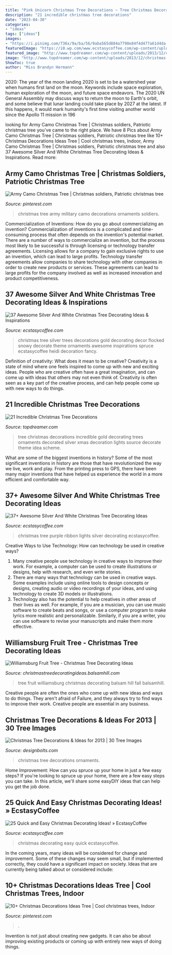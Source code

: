 ```yaml
---
title: "Pink Unicorn Christmas Tree Decorations ~ Tree Christmas Decorations Incredible Gold Decorating Trees Ornaments Decorated Silver Xmas Decoration Lights Source Decorate Theme Idea Scheme"
description: "21 incredible christmas tree decorations"
date: "2023-04-30"
categories:
- "ideas"
tags: ["ideas"]
images:
- "https://i.pinimg.com/736x/9a/ba/56/9aba565d884a7790e84f4d477a61d4da.jpg"
featuredImage: "https://i0.wp.com/www.ecstasycoffee.com/wp-content/uploads/2016/10/Christmas-Decorating-37.jpg"
featured_image: "http://www.topdreamer.com/wp-content/uploads/2013/12/christmas-tree-decorations-2013-2014.jpg"
image: "http://www.topdreamer.com/wp-content/uploads/2013/12/christmas-tree-decorations-2013-2014.jpg"
ShowToc: true
author: "Miss Brandyn Hermann"
---
```



2020: The year of the moon landing
2020 is set to be a watershed year when humans first land on the moon. Keywords include space exploration, human exploration of the moon, and future space endeavors. The 2020 UN General Assembly may discuss ways to return the moon to Earth's orbit, and some believe that lunar landing could take place by 2027 at the latest. If this happens, it would mark humanity's first time visiting another world since the Apollo 11 mission in 196
	

		
looking for Army Camo Christmas Tree | Christmas soldiers, Patriotic christmas tree you've came to the right place. We have 8 Pics about Army Camo Christmas Tree | Christmas soldiers, Patriotic christmas tree like 10+ Christmas Decorations Ideas Tree | Cool christmas trees, Indoor, Army Camo Christmas Tree | Christmas soldiers, Patriotic christmas tree and also 37 Awesome Silver And White Christmas Tree Decorating Ideas &amp; Inspirations. Read more:
		
    
## Army Camo Christmas Tree | Christmas Soldiers, Patriotic Christmas Tree

<img loading=lazy src="https://i.pinimg.com/736x/40/4e/83/404e8359c7fb56c049b57ba9eec3fb74.jpg" onerror="this.onerror=null;this.src='https://tse1.mm.bing.net/th?id=OIP.5vki9fHV4B_VCBrs_2bHNgHaJ3&amp;pid=15.1';" alt="Army Camo Christmas Tree | Christmas soldiers, Patriotic christmas tree">

_Source: pinterest.com_

>christmas tree army military camo decorations ornaments soldiers. 

	

Commercialization of Inventions: How do you go about commercializing an invention?
Commercialization of inventions is a complicated and time-consuming process that often depends on the invention's potential market. There are a number of ways to commercialize an invention, but the process most likely to be successful is through licensing or technology transfer agreements. Licensing allows for a company to gain exclusive rights to use an invention, which can lead to large profits. Technology transfer agreements allow companies to share technology with other companies in order to create new products or services. These agreements can lead to large profits for the company involved as well as increased innovation and product competitiveness.

    
## 37 Awesome Silver And White Christmas Tree Decorating Ideas &amp; Inspirations

<img loading=lazy src="https://i0.wp.com/www.ecstasycoffee.com/wp-content/uploads/2016/10/Snowy-Spruce-Flocked-Christmas-tree.jpg" onerror="this.onerror=null;this.src='https://tse1.mm.bing.net/th?id=OIP.PUn8pjWjQZLSDRLagcMZQQAAAA&amp;pid=15.1';" alt="37 Awesome Silver And White Christmas Tree Decorating Ideas &amp; Inspirations">

_Source: ecstasycoffee.com_

>christmas tree silver trees decorations gold decorating decor flocked snowy decorate theme ornaments awesome inspirations spruce ecstasycoffee heidi decoration fancy. 

	

Definition of creativity: What does it mean to be creative?
Creativity is a state of mind where one feels inspired to come up with new and exciting ideas. People who are creative often have a great imagination, and can come up with ideas that others may not even think of. Creativity is often seen as a key part of the creative process, and can help people come up with new ways to do things.

    
## 21 Incredible Christmas Tree Decorations

<img loading=lazy src="http://www.topdreamer.com/wp-content/uploads/2013/12/christmas-tree-decorations-2013-2014.jpg" onerror="this.onerror=null;this.src='https://tse3.mm.bing.net/th?id=OIP.cJQbu9dOYMWHyo-L4BC1oQHaJ4&amp;pid=15.1';" alt="21 Incredible Christmas Tree Decorations">

_Source: topdreamer.com_

>tree christmas decorations incredible gold decorating trees ornaments decorated silver xmas decoration lights source decorate theme idea scheme. 

	

What are some of the biggest inventions in history?
Some of the most significant inventions in history are those that have revolutionized the way we live, work and play. From the printing press to GPS, there have been many major inventions that have helped us experience the world in a more efficient and comfortable way.

    
## 37+ Awesome Silver And White Christmas Tree Decorating Ideas

<img loading=lazy src="https://i1.wp.com/www.ecstasycoffee.com/wp-content/uploads/2016/10/White-Christmas-tree-with-white-and-purple-lights-and-purple-ribbon..jpg?resize=750%2C1000" onerror="this.onerror=null;this.src='https://tse2.mm.bing.net/th?id=OIP.ZKL1lGdUiVgf8K3CB51ZQwHaJ4&amp;pid=15.1';" alt="37+ Awesome Silver And White Christmas Tree Decorating Ideas">

_Source: ecstasycoffee.com_

>christmas tree purple ribbon lights silver decorating ecstasycoffee. 

	

Creative Ways to Use Technology: How can technology be used in creative ways?
1. Many creative people use technology in creative ways to improve their work. For example, a computer can be used to create illustrations or designs, help with research, and even write stories.
2. There are many ways that technology can be used in creative ways. Some examples include using online tools to design concepts or designs, creating audio or video recordings of your ideas, and using technology to create 3D models or illustrations.
3. Technology also has the potential to help creatives in other areas of their lives as well. For example, if you are a musician, you can use music software to create beats and songs, or use a computer program to make lyrics more realistic and personalizable. Similarly, if you are a writer, you can use software to revise your manuscripts and make them more effective. 
    
## Williamsburg Fruit Tree - Christmas Tree Decorating Ideas

<img loading=lazy src="http://christmastreedecoratingideas.balsamhill.com/wp-content/uploads/2014/11/unnamed5.jpg" onerror="this.onerror=null;this.src='https://tse4.mm.bing.net/th?id=OIP.cnHLgiy_25FRvI6cnJhXrwHaLE&amp;pid=15.1';" alt="Williamsburg Fruit Tree - Christmas Tree Decorating Ideas">

_Source: christmastreedecoratingideas.balsamhill.com_

>tree fruit williamsburg christmas decorating balsam hill fall balsamhill. 

	

Creative people are often the ones who come up with new ideas and ways to do things. They aren't afraid of Failure, and they always try to find ways to improve their work. Creative people are essential in any business.

    
## Christmas Tree Decorations &amp; Ideas For 2013 | 30 Tree Images

<img loading=lazy src="https://www.designbolts.com/wp-content/uploads/2013/12/Red-Christmas-Tree-Decorations-2.jpg" onerror="this.onerror=null;this.src='https://tse1.mm.bing.net/th?id=OIP.p5pa-v68HObVvhzeqw1NSwHaGA&amp;pid=15.1';" alt="Christmas Tree Decorations &amp; Ideas for 2013 | 30 Tree Images">

_Source: designbolts.com_

>christmas tree decorations ornaments. 

	

Home Improvement: How can you spruce up your home in just a few easy steps?
If you're looking to spruce up your home, there are a few easy steps you can take. In this article, we'll share some easyDIY ideas that can help you get the job done.

    
## 25 Quick And Easy Christmas Decorating Ideas! » EcstasyCoffee

<img loading=lazy src="https://i0.wp.com/www.ecstasycoffee.com/wp-content/uploads/2016/10/Christmas-Decorating-37.jpg" onerror="this.onerror=null;this.src='https://tse1.mm.bing.net/th?id=OIP.hItVLx4u6fXZKtQGQAk-YQHaLH&amp;pid=15.1';" alt="25 Quick and Easy Christmas Decorating Ideas! » EcstasyCoffee">

_Source: ecstasycoffee.com_

>christmas decorating easy quick ecstasycoffee. 

	

In the coming years, many ideas will be considered for change and improvement. Some of these changes may seem small, but if implemented correctly, they could have a significant impact on society. Ideas that are currently being talked about or considered include: 

    
## 10+ Christmas Decorations Ideas Tree | Cool Christmas Trees, Indoor

<img loading=lazy src="https://i.pinimg.com/736x/9a/ba/56/9aba565d884a7790e84f4d477a61d4da.jpg" onerror="this.onerror=null;this.src='https://tse1.mm.bing.net/th?id=OIP.QJqoa5tecOxIB9_NBk-V7gHaMa&amp;pid=15.1';" alt="10+ Christmas Decorations Ideas Tree | Cool christmas trees, Indoor">

_Source: pinterest.com_

>. 

	

Invention is not just about creating new gadgets. It can also be about improving existing products or coming up with entirely new ways of doing things.

